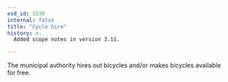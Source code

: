 ```yaml
---
esd_id: 1530
internal: false
title: "Cycle hire"
history: >-
  Added scope notes in version 3.11.

---
```


The municipal authority hires out bicycles and/or makes bicycles available for free.


